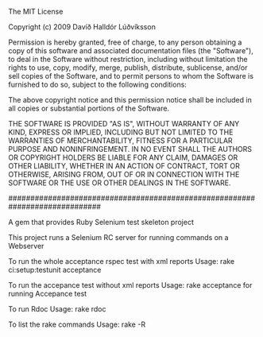 The MIT License

Copyright (c) 2009 Davíð Halldór Lúðvíksson

Permission is hereby granted, free of charge, to any person obtaining a copy
of this software and associated documentation files (the "Software"), to deal
in the Software without restriction, including without limitation the rights
to use, copy, modify, merge, publish, distribute, sublicense, and/or sell
copies of the Software, and to permit persons to whom the Software is
furnished to do so, subject to the following conditions:

The above copyright notice and this permission notice shall be included in
all copies or substantial portions of the Software.

THE SOFTWARE IS PROVIDED "AS IS", WITHOUT WARRANTY OF ANY KIND, EXPRESS OR
IMPLIED, INCLUDING BUT NOT LIMITED TO THE WARRANTIES OF MERCHANTABILITY,
FITNESS FOR A PARTICULAR PURPOSE AND NONINFRINGEMENT. IN NO EVENT SHALL THE
AUTHORS OR COPYRIGHT HOLDERS BE LIABLE FOR ANY CLAIM, DAMAGES OR OTHER
LIABILITY, WHETHER IN AN ACTION OF CONTRACT, TORT OR OTHERWISE, ARISING FROM,
OUT OF OR IN CONNECTION WITH THE SOFTWARE OR THE USE OR OTHER DEALINGS IN
THE SOFTWARE.

#############################################################################

A gem that provides Ruby Selenium test skeleton project

This project runs a Selenium RC server for running commands on a Webserver

To run the whole acceptance rspec test with xml reports
Usage: rake ci:setup:testunit acceptance

To run the accepance test without xml reports
Usage: rake acceptance for running Accepance test

To run Rdoc
Usage: rake rdoc

To list the rake commands
Usage: rake -R